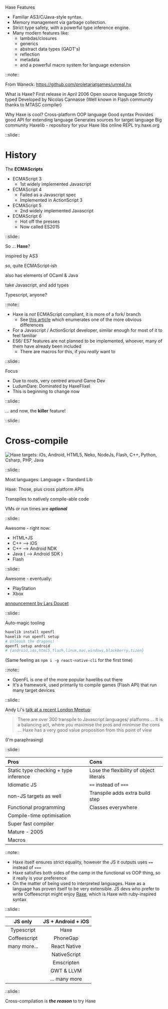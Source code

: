 <!--





| |  |  |
|--|--|--|
| Flash | Bytecode | Games, Desktop, Mobile |
| Neko | Bytecode | Web, CLI |
| JavaScript | Source&nbsp;code | Games, Web, Desktop |
| ActionScript&nbsp;3 | Source&nbsp;code | Games, Mobile |
| PHP | Source&nbsp;code | Web |
| C++ | Source&nbsp;code | Games, Desktop, Mobile, CLI |
| Java | Source&nbsp;code | Desktop, Mobile, CLI |
| C# | Source&nbsp;code | Desktop, Mobile |
| Python | Source&nbsp;code | Web, Desktop, CLI |



## The Haxe Language

- Strictly typed
- Type inference
- Object Oriented
- String interpolation
- Iterators
- Array comprehension
- Pattern matching
- Conditional compilation
- Externs



- Data structures
- Math
- Regular expressions
- JSON & XML
- HTTP
- ZIP
- Cryptography
- Unit testing
- File I/O
- File system
- MySQL & SQLite
- Native processes
- Target-specific APIs
- Networking (C++)
- DOM & Cookies (JS)
- Sessions (PHP)



- Compiles to target language or bytecode
- Single front-end parses Haxe to AST
- Multiple back-ends translate AST to specific targets
- Written in OCaml
- Dead code elimination
- Code completion
- Function inlining
- Resource embedding
- Metadata



-->


Haxe Features

- Familiar AS3/C/Java-style syntax. <!-- .element: class="fragment fade-in b" data-fragment-index="1" -->
- Memory management via garbage collection. <!-- .element: class="fragment fade-in b" data-fragment-index="2" -->
- Strict type safety, with a powerful type inference engine. <!-- .element: class="fragment fade-in b" data-fragment-index="3" -->
- Many modern features like: <!-- .element: class="fragment fade-in b" data-fragment-index="4" -->
	- lambdas/closures <!-- .element: class="fragment fade-in b" data-fragment-index="5" -->
	- generics <!-- .element: class="fragment fade-in b" data-fragment-index="6" -->
	- abstract data types (GADT's) <!-- .element: class="fragment fade-in b" data-fragment-index="7" -->
	- reflection <!-- .element: class="fragment fade-in b" data-fragment-index="8" -->
	- metadata <!-- .element: class="fragment fade-in b" data-fragment-index="9" -->
	- and a powerful macro system for language extension <!-- .element: class="fragment fade-in b" data-fragment-index="10" -->

::note::

From Waneck: https://github.com/proletariatgames/unreal.hx







What is Haxe?
First release in April 2006
Open source language
Strictly typed
Developed by Nicolas Cannasse
(Well known in Flash community thanks to MTASC compiler)



Why Haxe is cool?
Cross-platform OOP language
Good syntax
Provides good API for extending language
Generates sources for target language
Big community
Haxelib - repository for your Haxe libs
online REPL try.haxe.org


::slide::

# History
The **ECMAScripts**

- ECMAScript 3
  - 1st widely implemented Javascript
- ECMAScript 4
  - Failed as a Javascript spec
  - Implemented in ActionScript 3
- ECMAScript 5
  - 2nd widely implemented Javascript
- ECMAScript 6
  - Hot off the presses
  - Now called ES2015



::slide::

So ... **Haxe**?

inspired by AS3 <!-- .element: class="fragment fade-in b" data-fragment-index="1" -->

so, quite ECMAScript-ish <!-- .element: class="fragment fade-in b" data-fragment-index="2" -->

also has elements of OCaml & Java <!-- .element: class="fragment fade-in b" data-fragment-index="3" -->

take Javascript, and add types <!-- .element: class="fragment fade-in b" data-fragment-index="4" -->

Typescript, anyone? <!-- .element: class="fragment fade-in b" data-fragment-index="5" -->

::note::

- Haxe is *not* ECMAScript compliant, it is more of a fork/ branch
	- See [this article](http://jcward.com/Haxe+Notes+For+ECMA+Coders+Object+Literal+Notation) which enumerates one of the more obvious differences
- For a Javascript / ActionScript developer, similar enough for most of it to feel familiar
- ES6/ ES7 features are not planned to be implemented, whoever, many of them have already been included
	- There are macros for this, if you *really* want to


::slide::

Focus

- Due to roots, very centred around Game Dev
- LudumDare: Dominated by HaxeFlixel
- This is beginning to change now




::slide::

... and now, the **killer** feature! <!-- .element: id="cross-compile" -->

::slide::

# Cross-compile

![Haxe targets: iOs, Android, HTML5, Neko, NodeJs, Flash, C++, Python, Csharp, PHP, Java](img/haxe-targets.png)


::slide::

Most languages: Language + Standard Lib <!-- .element: class="fragment fade-in b" data-fragment-index="1" -->

Haxe: Those, plus cross platform APIs <!-- .element: class="fragment fade-in b" data-fragment-index="2" -->

Transpiles to natively compile-able code <!-- .element: class="fragment fade-in b" data-fragment-index="3" -->

VMs or run times are <!-- .element: class="fragment fade-in b" data-fragment-index="4" -->
***optional*** <!-- .element: class="fragment fade-in b" data-fragment-index="5" -->

::slide::

Awesome - right now:

- HTML+JS
- C++ --> iOS
- C++ --> Android NDK
- Java ( --> Android SDK )
- Flash

::slide::

Awesome - eventually:

- PlayStation
- Xbox

[announcement by Lars Doucet](http://www.fortressofdoors.com/openfl-for-home-game-consoles/)

::slide::

Auto-magic tooling

```bash
haxelib install openfl
haxelib run openfl setup
# Unleash the dragons!
openfl setup android
# {android,ios,html5,flash,linux,mac,windows,blackberry,tizen}
```

(Same feeling as `npm i -g react-native-cli` for the first time)

::note::

- OpenFL is one of the more popular haxelibs out there
- It's a framework, used primarily to compile games (Flash API) that run many target devices







::slide::

Andy Li's [talk at a recent London Meetup](http://youtube.com/watch?v=7__Unc5D130):

> There are over 300 transpile to Javascript languages/ platforms ...
> It is a balancing act, where you maximise the pros and minimise the cons ...
> Haxe has a very good value proposition from this point of view

(I'm paraphrasing)

::slide::

| Pros | Cons |
| :--- | :--- |
| Static type checking + type inference | Lose the flexibility of object literals |
| Idiomatic JS                          | `==` instead of `===` |
| non-JS targets as well                | Transpile adds extra build step |
| Functional programming                | Classes everywhere |
| Compile-time optimisation             |  |
| Super fast compiler                   |  |
| Mature - 2005                         |  |
| Macros                                |  |

::note::

- Haxe itself ensures strict equality, however the JS it outputs uses `==` instead of `===`
- Haxe satisfies both sides of the camp in the functional vs OOP thing, so it really is your preference
- On the matter of being used to interpreted languages. Haxe as a language has proven itself to be very extensible. JS devs who prefer to write Coffeescript might enjoy [Raxe](https://raxe.rocks/), which is Haxe with ruby-inspired syntax

::slide::

| JS only | JS + Android + iOS |
| :---: | :----: |
| Typescript   | Haxe |
| Coffeescript | PhoneGap|
| many more... | React Native |
|              | NativeScript |
|              | Emscripten |
|              | GWT & LLVM |
|              | ... many more |

::slide::

Cross-compilation is ***the reason*** to try Haxe


